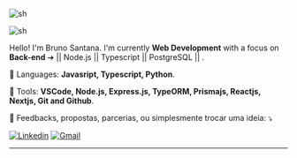 ![sh](https://img.shields.io/static/v1?label=Overview&message=BRUNO/SANTANA&color=6c14cf&style=for-the-badge&logo=GitHub)

![sh](https://github-readme-stats.vercel.app/api?username=brunossantana&show_icons=true&theme=dracula&cache_seconds=2300)

Hello! I'm Bruno Santana. I'm currently **Web Development** with a focus on **Back-end** ➔ || Node.js || Typescript || PostgreSQL || .

🦄 Languages: **Javasript, Typescript, Python**.

💼 Tools: **VSCode, Node.js, Express.js, TypeORM, Prismajs, Reactjs, Nextjs, Git and Github**.

💌 Feedbacks, propostas, parcerias, ou simplesmente trocar uma ideia: ⤵️

[![Linkedin](https://img.shields.io/badge/linkedin-0077B5.svg?style=for-the-badge&logo=linkedin&logoColor=white)](https://linkedin.com/in/bruno-santanas)
[![Gmail](https://img.shields.io/badge/e‑mail-D14836.svg?style=for-the-badge&logo=GMail&logoColor=white)](mailto:brunoosouza15@gmail.com)
<!-- [![Instagram](https://img.shields.io/badge/instagram-E4405F.svg?style=for-the-badge&logo=instagram&logoColor=white)](https://instagram.com/brunoosouzas) -->

---
<!--
Creditos:
[Readme_template - iuricode](https://github.com/iuricode/readme-template)
[Readme - willmorim](https://github.com/willmorim/willmorim/blob/master/README.md)
-->



